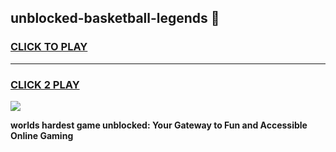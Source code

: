 
## unblocked-basketball-legends 👋
<h3>
<a href="https://premium.freeplayer.one?title=unblocked-basketball-legends&ref=14F">CLICK TO PLAY</a></h3>
<hr>

<h3>
<a href="https://premium.freeplayer.one?title=unblocked-basketball-legends&ref=14F">CLICK 2 PLAY</a>
  
</h3>

<a href="https://premium.freeplayer.one?title=unblocked-basketball-legends&ref=12F/"><img src="https://clearcache.store/games.png"></a>


**worlds hardest game unblocked: Your Gateway to Fun and Accessible Online Gaming**
